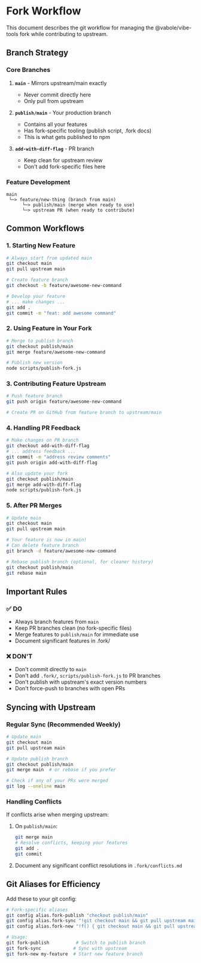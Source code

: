 # Fork Workflow

This document describes the git workflow for managing the @vabole/vibe-tools fork while contributing to upstream.

## Branch Strategy

### Core Branches

1. **`main`** - Mirrors upstream/main exactly
   - Never commit directly here
   - Only pull from upstream

2. **`publish/main`** - Your production branch
   - Contains all your features
   - Has fork-specific tooling (publish script, .fork docs)
   - This is what gets published to npm

3. **`add-with-diff-flag`** - PR branch
   - Keep clean for upstream review
   - Don't add fork-specific files here

### Feature Development

```
main
 └─> feature/new-thing (branch from main)
      └─> publish/main (merge when ready to use)
      └─> upstream PR (when ready to contribute)
```

## Common Workflows

### 1. Starting New Feature

```bash
# Always start from updated main
git checkout main
git pull upstream main

# Create feature branch
git checkout -b feature/awesome-new-command

# Develop your feature
# ... make changes ...
git add .
git commit -m "feat: add awesome command"
```

### 2. Using Feature in Your Fork

```bash
# Merge to publish branch
git checkout publish/main
git merge feature/awesome-new-command

# Publish new version
node scripts/publish-fork.js
```

### 3. Contributing Feature Upstream

```bash
# Push feature branch
git push origin feature/awesome-new-command

# Create PR on GitHub from feature branch to upstream/main
```

### 4. Handling PR Feedback

```bash
# Make changes on PR branch
git checkout add-with-diff-flag
# ... address feedback ...
git commit -m "address review comments"
git push origin add-with-diff-flag

# Also update your fork
git checkout publish/main
git merge add-with-diff-flag
node scripts/publish-fork.js
```

### 5. After PR Merges

```bash
# Update main
git checkout main
git pull upstream main

# Your feature is now in main!
# Can delete feature branch
git branch -d feature/awesome-new-command

# Rebase publish branch (optional, for cleaner history)
git checkout publish/main
git rebase main
```

## Important Rules

### ✅ DO

- Always branch features from `main`
- Keep PR branches clean (no fork-specific files)
- Merge features to `publish/main` for immediate use
- Document significant features in .fork/

### ❌ DON'T

- Don't commit directly to `main`
- Don't add `.fork/`, `scripts/publish-fork.js` to PR branches
- Don't publish with upstream's exact version numbers
- Don't force-push to branches with open PRs

## Syncing with Upstream

### Regular Sync (Recommended Weekly)

```bash
# Update main
git checkout main
git pull upstream main

# Update publish branch
git checkout publish/main
git merge main  # or rebase if you prefer

# Check if any of your PRs were merged
git log --oneline main
```

### Handling Conflicts

If conflicts arise when merging upstream:

1. On `publish/main`:
   ```bash
   git merge main
   # Resolve conflicts, keeping your features
   git add .
   git commit
   ```

2. Document any significant conflict resolutions in `.fork/conflicts.md`

## Git Aliases for Efficiency

Add these to your git config:

```bash
# Fork-specific aliases
git config alias.fork-publish "checkout publish/main"
git config alias.fork-sync "!git checkout main && git pull upstream main && git checkout publish/main && git merge main"
git config alias.fork-new "!f() { git checkout main && git pull upstream main && git checkout -b feature/\$1; }; f"

# Usage:
git fork-publish          # Switch to publish branch
git fork-sync            # Sync with upstream
git fork-new my-feature  # Start new feature branch
```